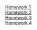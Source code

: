  [Homework 1](https://olgalysenko81.github.io/Genius-homework/homework-1)<br>
[Homework 2](https://olgalysenko81.github.io/Genius-homework/homework-2)<br>
[Homework 3](https://olgalysenko81.github.io/Genius-homework/homework-3)<br>
[Homework 4](https://olgalysenko81.github.io/Genius-homework/homework-4)<br>
